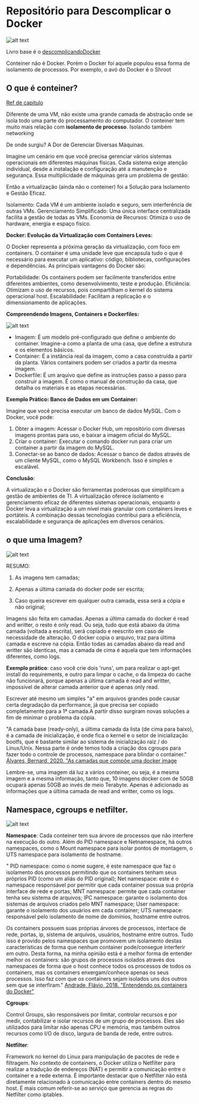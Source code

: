 # Repositório para Descomplicar o Docker

![alt text](./imgs/santosindocker.jpeg)

Livro base é o [descomplicandoDocker](https://livro.descomplicandodocker.com.br/)

Conteiner não é Docker. Porém o Docker foi aquele populou essa forma de isolamento de processos. Por exemplo, o avó do Docker é o Shroot

## O que é conteiner?

[Ref de capítulo](https://livro.descomplicandodocker.com.br/chapters/chapter_01.html) 

Diferente de uma VM, não existe uma grande camada de abstração onde se isola todo uma parte do processamento do computador. O conteiner tem muito mais relação com **isolamento de processo**. Isolando também networking

De onde surgiu? A Dor de Gerenciar Diversas Máquinas.

Imagine um cenário em que você precisa gerenciar vários sistemas operacionais em diferentes máquinas físicas. Cada sistema exige atenção individual, desde a instalação e configuração até a manutenção e segurança. Essa multiplicidade de máquinas gera um problema de gestão:

Então a virtualização (ainda não o conteiner) foi a Solução para Isolamento e Gestão Eficaz. 

Isolamento: Cada VM é um ambiente isolado e seguro, sem interferência de outras VMs.
Gerenciamento Simplificado: Uma única interface centralizada facilita a gestão de todas as VMs.
Economia de Recursos: Otimiza o uso de hardware, energia e espaço físico.


**Docker: Evolução da Virtualização com Containers Leves:**

O Docker representa a próxima geração da virtualização, com foco em containers. O container é uma unidade leve que encapsula tudo o que é necessário para executar um aplicativo: código, bibliotecas, configurações e dependências. As principais vantagens do Docker são:

Portabilidade: Os containers podem ser facilmente transferidos entre diferentes ambientes, como desenvolvimento, teste e produção.
Eficiência: Otimizam o uso de recursos, pois compartilham o kernel do sistema operacional host.
Escalabilidade: Facilitam a replicação e o dimensionamento de aplicações.


**Compreendendo Imagens, Containers e Dockerfiles:**

![alt text](./imgs/image.png)

* Imagem: É um modelo pré-configurado que define o ambiente do container. Imagine-a como a planta de uma casa, que define a estrutura e os elementos básicos.
* Container: É a instância real da imagem, como a casa construída a partir da planta. Vários containers podem ser criados a partir da mesma imagem.
* Dockerfile: É um arquivo que define as instruções passo a passo para construir a imagem. É como o manual de construção da casa, que detalha os materiais e as etapas necessárias.


**Exemplo Prático: Banco de Dados em um Container:**

Imagine que você precisa executar um banco de dados MySQL. Com o Docker, você pode:

1. Obter a imagem: Acessar o Docker Hub, um repositório com diversas imagens prontas para uso, e baixar a imagem oficial do MySQL.
2. Criar o container: Executar o comando docker run para criar um container a partir da imagem do MySQL.
3. Conectar-se ao banco de dados: Acessar o banco de dados através de um cliente MySQL, como o MySQL Workbench.
Isso é simples e escalável. 

**Conclusão**:

A virtualização e o Docker são ferramentas poderosas que simplificam a gestão de ambientes de TI. A virtualização oferece isolamento e gerenciamento eficaz de diferentes sistemas operacionais, enquanto o Docker leva a virtualização a um nível mais granular com containers leves e portáteis. A combinação dessas tecnologias contribui para a eficiência, escalabilidade e segurança de aplicações em diversos cenários.

## o que uma Imagem?

![alt text](./imgs/ogrossaocomocebolas.jpeg)


RESUMO: 
1. As imagens tem camadas;

2. Apenas a última camada do docker pode ser escrita;

3. Caso queira escrever em qualquer outra camada, essa será a cópia e não original;

Imagens são feita em camadas. Apenas a última camada do docker é read and writter, o resto é only read. Ou seja, tudo que está abaixo da útima camada (voltada a escrita), será copiado e reescrito em caso de necessidade de alteração. O docker copia o arquivo, traz para última camada e escreve na cópia. 
Então todas as camadas abaixo da read and writter são identicas, mas a camada de cima é aquela que tem informações diferentes, como logs.

**Exemplo prático**: caso você crie dois 'runs', um para realizar o apt-get install do requirements, e outro para limpar o cache, o da limpeza do cache não funcionará, porque apenas a última camada é read and writter, impossível de alterar camada anterior que é apenas only read.

Escrever até mesmo um simples "a" em arquivos grandes pode causar certa degradação da performance, já que precisa ser copiado completamente para a 1ª camada.A partir disso surgiram novas soluções a fim de minimar o problema da cópia.


"A camada base (ready-only), a última camada da lista (de cima para baixo), é a camada de inicialização, é onde fica o kernel e o setor de inicialização bootfs, que é bastante similar ao sistema de inicialização raiz / do Linux/Unix. Nessa parte é onde temos toda a criação dos cgroups para fazer todo o controle de processos, namespace para blindar o container." [Álvares, Bernard, 2020. "As camadas que compõe uma docker image](https://medium.com/@bernard.luz/as-camadas-que-comp%C3%B5e-uma-docker-image-f77cfa7d04ce)



Lembre-se, uma imagem dá luz a vários conteiner, ou seja, é a mesma imagem e a mesma informação, tanto que, 10 imagens docker com de 50GB ocupará apenas 50GB ao invés de meio Terabyte. Apenas é adicionado as informações que a última camada de read and writter, como os logs. 

## Namespace, cgroups e netfilter.

![alt text](./imgs/netfilter.jpeg)

**Namespace**:
Cada conteiner tem sua árvore de processos que não interfere na execução do outro. Além do PID namespace e Netnamespace, há outros namespaces, como o Mount namespace para isolar pontos de montagem, o UTS namespace para isolamento de hostname. 

" PID namespace: como o nome sugere, é este namespace que faz o isolamento dos processos permitindo que os containers tenham seus próprios PID (como um aliás do PID original);
Net namespace: este é o namespace responsável por permitir que cada container possua sua própria interface de rede e portas;
MNT namespace: permite que cada container tenha seu sistema de arquivos;
IPC namespace: garante o isolamento dos sistemas de arquivos criados pelo MNT namespace;
User namespace: garante o isolamento dos usuários em cada container;
UTS namespace: responsável pelo isolamento de nome de domínios, hostname entre outros.

Os containers possuem suas próprias árvores de processos, interface de rede, portas, ip, sistema de arquivos, usuários, hostname entre outros. Tudo isso é provido pelos namespaces que promovem um isolamento destas características de forma que nenhum container pode/consegue interferir em outro. Desta forma, na minha opinião está é a melhor forma de entender melhor os containers: são grupos de processos isolados através dos namespaces de forma que o host conhece todos os processos de todos os containers, mas os containers enxergam/conhece apenas os seus processos. Isso faz com que os containers sejam isolados uns dos outros sem que se interfiram." [Andrade, Flávio, 2018. "Entendendo os containers do Docker"](https://medium.com/@flaviochess/entendendo-os-containers-do-docker-a4a481007885)

**Cgroups**:

Control Groups, são responsáveis por limitar, controlar recursos e por medir, contabilizar e isolar recursos de um grupo de processos. Eles são utilizados para limitar não apenas CPU e memória, mas também outros recursos como I/O de disco, largura de banda de rede, entre outros.

**Netfilter**:

Framework no kernel do Linux para manipulação de pacotes de rede e filtragem. No contexto de containers, o Docker utiliza o Netfilter para realizar a tradução de endereços (NAT) e permitir a comunicação entre o container e a rede externa. É importante destacar que o Netfilter não está diretamente relacionado à comunicação entre containers dentro do mesmo host. É mais comum referir-se ao serviço que gerencia as regras do Netfilter como iptables.
